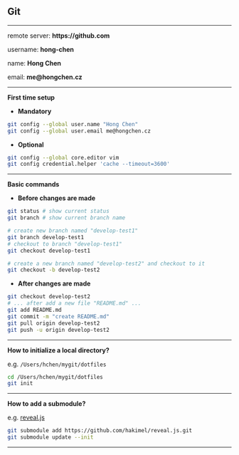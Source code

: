 ## __Git__

--------

remote server: __https://github.com__

username: __hong-chen__

name: __Hong Chen__

email: __me@hongchen.cz__

--------

__First time setup__

- __Mandatory__

```bash
git config --global user.name "Hong Chen"
git config --global user.email me@hongchen.cz
```

- __Optional__

```bash
git config --global core.editor vim
git config credential.helper 'cache --timeout=3600'
```

--------

__Basic commands__

- __Before changes are made__
```bash
git status # show current status
git branch # show current branch name

# create new branch named "develop-test1"
git branch develop-test1
# checkout to branch "develop-test1"
git checkout develop-test1

# create a new branch named "develop-test2" and checkout to it
git checkout -b develop-test2
```

- __After changes are made__

```bash
git checkout develop-test2
# ... after add a new file "README.md" ...
git add README.md
git commit -m "create README.md"
git pull origin develop-test2
git push -u origin develop-test2
```

--------

__How to initialize a local directory?__

e.g. `/Users/hchen/mygit/dotfiles`

```bash
cd /Users/hchen/mygit/dotfiles
git init
```
--------

__How to add a submodule?__

e.g. [reveal.js](https://github.com/hakimel/reveal.js/)

``` bash
git submodule add https://github.com/hakimel/reveal.js.git
git submodule update --init
```

--------
